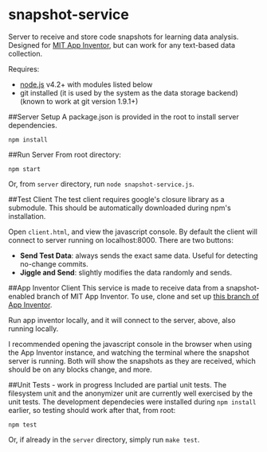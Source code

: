 # snapshot-service
Server to receive and store code snapshots for learning data analysis.
Designed for [MIT App Inventor](http://appinventor.mit.edu/explore/), but can work for any text-based data collection.

Requires:
* [node.js](http://nodejs.org) v4.2+ with modules listed below
* git installed (it is used by the system as the data storage backend) (known to work at git version 1.9.1+)

##Server Setup
A package.json is provided in the root to install server dependencies.
```
npm install 
```

##Run Server
From root directory:
```
npm start
```
Or, from ```server``` directory, run ```node snapshot-service.js```.

##Test Client
The test client requires google's closure library as a submodule. This should be automatically downloaded during npm's installation.

Open ```client.html```, and view the javascript console. By default the client will connect to server running on localhost:8000.
There are two buttons:
* **Send Test Data**: always sends the exact same data. Useful for detecting no-change commits.
* **Jiggle and Send**: slightly modifies the data randomly and sends.

##App Inventor Client
This service is made to receive data from a snapshot-enabled branch of MIT App Inventor.
To use, clone and set up [this branch of App Inventor](https://github.com/marksherman/appinventor-sources/tree/snapshot-service).

Run app inventor locally, and it will connect to the server, above, also running locally.

I recommended opening the javascript console in the browser when using the App Inventor instance, and watching the terminal where the snapshot server is running. Both will show the snapshots as they are received, which should be on any blocks change, and more.

##Unit Tests - work in progress
Included are partial unit tests. The filesystem unit and the anonymizer unit are currently well exercised by the unit tests. The development dependecies were installed during ```npm install``` earlier, so testing should work after that, from root:
```
npm test
```
Or, if already in the ```server``` directory, simply run ```make test```.
